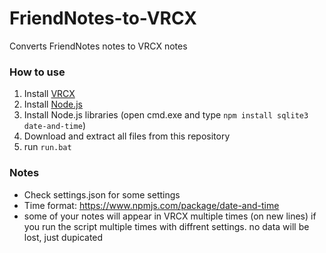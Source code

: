 # FriendNotes-to-VRCX
Converts FriendNotes notes to VRCX notes

### How to use
1. Install [VRCX](https://github.com/pypy-vrc/VRCX/releases)
2. Install [Node.js](https://nodejs.org/en/download/)
3. Install Node.js libraries (open cmd.exe and type `npm install sqlite3 date-and-time`)
4. Download and extract all files from this repository
4. run `run.bat`

### Notes
* Check settings.json for some settings
* Time format: https://www.npmjs.com/package/date-and-time
* some of your notes will appear in VRCX multiple times (on new lines) if you run the script multiple times with diffrent settings. no data will be lost, just dupicated
